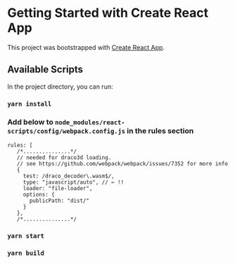 # Getting Started with Create React App

This project was bootstrapped with [Create React App](https://github.com/facebook/create-react-app).

## Available Scripts

In the project directory, you can run:

### `yarn install`

### Add below to `node_modules/react-scripts/config/webpack.config.js` in the rules section

```
rules: [
   /*...............*/
   // needed for draco3d loading.
   // see https://github.com/webpack/webpack/issues/7352 for more info
   {
     test: /draco_decoder\.wasm$/,
     type: "javascript/auto", // ← !!
     loader: "file-loader",
     options: {
       publicPath: "dist/"
     }
   },
   /*...............*/
```

### `yarn start`
### `yarn build`
